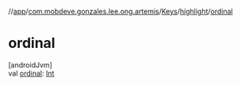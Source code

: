 //[app](../../../../index.md)/[com.mobdeve.gonzales.lee.ong.artemis](../../index.md)/[Keys](../index.md)/[highlight](index.md)/[ordinal](ordinal.md)

# ordinal

[androidJvm]\
val [ordinal](ordinal.md): [Int](https://kotlinlang.org/api/latest/jvm/stdlib/kotlin/-int/index.html)
